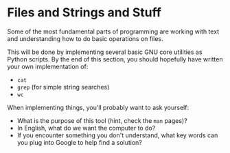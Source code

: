 # Files and Strings and Stuff

Some of the most fundamental parts of programming are working with text and
understanding how to do basic operations on files.

This will be done by implementing several basic GNU core utilities as Python
scripts. By the end of this section, you should hopefully have written your own
implementation of:

- `cat`
- `grep` (for simple string searches)
- `wc`

When implementing things, you'll probably want to ask yourself:

- What is the purpose of this tool (hint, check the `man` pages)?
- In English, what do we want the computer to do?
- If you encounter something you don't understand, what key words can you plug
  into Google to help find a solution?
